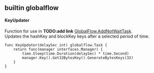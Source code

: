 ## builtin globalflow

#### KeyUpdater
Function for use in __TODO:add link__ [GlobalFlow.AddNotWaitTask]().<br>
Updates the hashKey and blockKey keys after a selected period of time.
```golang
func KeyUpdater(delaySec int) globalflow.Task {
	return func(manager interfaces.Manager) {
		time.Sleep(time.Duration(delaySec) * time.Second)
		manager.Key().Get32BytesKey().GenerateBytesKeys(32)
	}
}
```